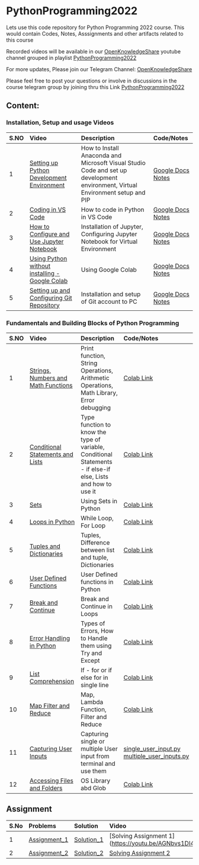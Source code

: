 # PythonProgramming2022
Lets use this code repository for Python Programming 2022 course. This would contain Codes, Notes, Asssignments and other artifacts related to this course

Recorded videos will be available in our [OpenKnowledgeShare](https://www.youtube.com/c/OpenKnowledgeShare) youtube channel grouped in playlist [PythonProgramming2022](https://www.youtube.com/playlist?list=PLn5PAhxpfD4s64Pjasm4apZOVijlkFyV-)

For more updates, Please join our Telegram Channel: [OpenKnowledgeShare](https://t.me/openknowledgeshare)

Please feel free to post your questions or involve in discussions in the course telegram group by joining thru this Link [PythonProgramming2022](https://t.me/+mRXIH-0hwWdhZThl)

## Content:

### Installation, Setup and usage Videos
| S.NO        | Video           | Description  | Code/Notes
| ------------- |:-------------|:-----| :-----|
| 1     |[Setting up Python Development Environment](https://youtu.be/cuJNX_A7cLk) |  How to Install Anaconda and Microsoft Visual Studio Code and set up development environment, Virtual Environment setup and PIP | [Google Docs Notes](https://docs.google.com/document/d/1aX9eONW92qXcDC2hQhCEq2HkFrAJMJFG8nXz3lZvVLk/edit?usp=sharing) |
| 2     |[Coding in VS Code](https://www.youtube.com/watch?v=tuG7MvP6WBw) | How to code in Python in VS Code | [Google Docs Notes](https://docs.google.com/document/d/1aX9eONW92qXcDC2hQhCEq2HkFrAJMJFG8nXz3lZvVLk/edit?usp=sharing) |
| 3    |[How to Configure and Use Jupyter Notebook](https://youtu.be/uOBCmSZWer0) |  Installation of Jupyter, Configuring Jupyter Notebook for Virtual Environment | [Google Docs Notes](https://docs.google.com/document/d/1aX9eONW92qXcDC2hQhCEq2HkFrAJMJFG8nXz3lZvVLk/edit?usp=sharing) |
| 4     |[Using Python without installing - Google Colab](https://youtu.be/MAeGQmX30k4) |  Using Google Colab | [Google Docs Notes](https://docs.google.com/document/d/1aX9eONW92qXcDC2hQhCEq2HkFrAJMJFG8nXz3lZvVLk/edit?usp=sharing) |
| 5     |[Setting up and Configuring Git Repository](https://youtu.be/GH3PlYP-ykc) |  Installation and setup of Git account to PC | [Google Docs Notes](https://docs.google.com/document/d/1aX9eONW92qXcDC2hQhCEq2HkFrAJMJFG8nXz3lZvVLk/edit?usp=sharing) |

### Fundamentals and Building Blocks of Python Programming
| S.NO        | Video           | Description  | Code/Notes
| ------------- |:-------------|:-----| :-----|
| 1     |[Strings, Numbers and Math Functions](https://youtu.be/LwikiZHWg-E) |  Print function, String Operations, Arithmetic Operations, Math Library, Error debugging | [Colab Link](https://colab.research.google.com/drive/1BNSi-hoLMODI_0QnQBLAjG8udHgIIMDc#scrollTo=7jILA_V3TP1F) | 
| 2     |[Conditional Statements and Lists](https://www.youtube.com/watch?v=FAjbHQTxVA4) | Type function to know the type of variable, Conditional Statements - if else-if else, Lists and how to use it | [Colab Link](https://colab.research.google.com/drive/1BNSi-hoLMODI_0QnQBLAjG8udHgIIMDc#scrollTo=03QI1bFabEsM) |
| 3     |[Sets](https://youtu.be/YBQGiTaduJA) | Using Sets in Python | [Colab Link](https://colab.research.google.com/drive/1BNSi-hoLMODI_0QnQBLAjG8udHgIIMDc#scrollTo=wqNT87D3msPQ) |
| 4     |[Loops in Python](https://www.youtube.com/watch?v=WdGeTR_A6zM) | While Loop, For Loop| [Colab Link](https://colab.research.google.com/drive/1BNSi-hoLMODI_0QnQBLAjG8udHgIIMDc#scrollTo=1zeeT7f6kBPw) |
| 5     |[Tuples and Dictionaries](https://www.youtube.com/watch?v=CXeNibDJMr8) | Tuples, Difference between list and tuple, Dictionaries | [Colab Link](https://colab.research.google.com/drive/1BNSi-hoLMODI_0QnQBLAjG8udHgIIMDc#scrollTo=E83GeNKfsl0l) |
| 6     |[User Defined Functions](https://youtu.be/SVyUPogl3lI) | User Defined functions in Python | [Colab Link](https://colab.research.google.com/drive/1BNSi-hoLMODI_0QnQBLAjG8udHgIIMDc#scrollTo=vf0AGFcX3R1d&line=1&uniqifier=1) |
| 7     |[Break and Continue](https://youtu.be/YRCV7N4OLXM) | Break and Continue in Loops | [Colab Link](https://colab.research.google.com/drive/1BNSi-hoLMODI_0QnQBLAjG8udHgIIMDc#scrollTo=9LxBALaxci36) |
| 8     |[Error Handling in Python](https://youtu.be/9hKFXo6lsTg) | Types of Errors, How to Handle them using Try and Except | [Colab Link](https://colab.research.google.com/drive/1BNSi-hoLMODI_0QnQBLAjG8udHgIIMDc#scrollTo=Jf3yj4kCgwdm) |
| 9     |[List Comprehension](https://youtu.be/9hKFXo6lsTg) | If - for or if else for in single line | [Colab Link](https://colab.research.google.com/drive/1BNSi-hoLMODI_0QnQBLAjG8udHgIIMDc#scrollTo=lmr9AHDAbw3R) |
| 10     |[Map Filter and Reduce](https://youtu.be/o_nHlhSm2Do) | Map, Lambda Function, Filter and Reduce | [Colab Link](https://colab.research.google.com/drive/1BNSi-hoLMODI_0QnQBLAjG8udHgIIMDc#scrollTo=zGOGSJ7tkmAl&line=1&uniqifier=1) |
| 11     |[Capturing User Inputs](https://youtu.be/GiNnN3ZZ-VQ) | Capturing single or multiple User input from terminal and use them | [single_user_input.py](https://github.com/RajuSaladi/PythonProgramming2022/blob/main/Code/InputFunctions/single_user_input.py) [multiple_user_inputs.py](https://github.com/RajuSaladi/PythonProgramming2022/blob/main/Code/InputFunctions/multiple_user_inputs.py)|
| 12    | [Accessing Files and Folders](https://youtu.be/GsgmdIjxR2M) | OS Library abd Glob | [Colab Link](https://colab.research.google.com/drive/1BNSi-hoLMODI_0QnQBLAjG8udHgIIMDc#scrollTo=_VCsU_uIfNlV&line=1&uniqifier=1) |

## Assignment

| S.No | Problems  | Solution | Video
|:-----| :-----| :-----| :-----|
|1 | [Assignment_1](https://github.com/RajuSaladi/PythonProgramming2022/blob/main/Assignments/Assignment1/Questions1.txt) | [Solution_1](https://github.com/RajuSaladi/PythonProgramming2022/blob/main/Assignments/Assignment1/solutions_to_assignment1.ipynb) | [Solving Assignment 1] (https://youtu.be/AGNbvs1DI4c) |
|2 | [Assignment_2](https://github.com/RajuSaladi/PythonProgramming2022/blob/main/Assignments/Assignment2/Questions2.txt) | [Solution_2](https://github.com/RajuSaladi/PythonProgramming2022/blob/main/Assignments/Assignment2/solutions_to_assignment2.ipynb) | [Solving Assignment 2](https://youtu.be/AGNbvs1DI4c) |
